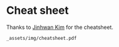 # Cheat sheet

Thanks to [Jinhwan Kim](https://github.com/jhk0530) for the 
cheatsheet.

```pdf
_assets/img/cheatsheet.pdf
```
